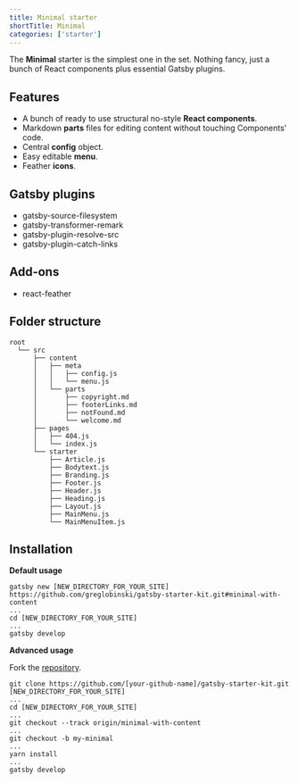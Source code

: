 ```yaml
---
title: Minimal starter
shortTitle: Minimal
categories: ['starter']
---
```


The **Minimal** starter is the simplest one in the set. Nothing fancy, just a bunch of React components plus essential Gatsby plugins.

## Features

- A bunch of ready to use structural no-style **React components**.
- Markdown **parts** files for editing content without touching Components' code.
- Central **config** object.
- Easy editable **menu**.
- Feather **icons**.

## Gatsby plugins

- gatsby-source-filesystem
- gatsby-transformer-remark
- gatsby-plugin-resolve-src
- gatsby-plugin-catch-links

## Add-ons

- react-feather

## Folder structure

```
root
  └── src
      ├── content
      │   ├── meta
      │   │   ├── config.js
      │   │   └── menu.js
      │   └── parts
      │       ├── copyright.md
      │       ├── footerLinks.md
      │       ├── notFound.md
      │       └── welcome.md
      ├── pages
      │   ├── 404.js
      │   └── index.js
      └── starter
          ├── Article.js
          ├── Bodytext.js
          ├── Branding.js
          ├── Footer.js
          ├── Header.js
          ├── Heading.js
          ├── Layout.js
          ├── MainMenu.js
          └── MainMenuItem.js
```

## Installation

**Default usage**

```shell
gatsby new [NEW_DIRECTORY_FOR_YOUR_SITE] https://github.com/greglobinski/gatsby-starter-kit.git#minimal-with-content
...
cd [NEW_DIRECTORY_FOR_YOUR_SITE]
...
gatsby develop
```

**Advanced usage**

Fork the [repository](https://github.com/greglobinski/gatsby-starter-kit).

```shell
git clone https://github.com/[your-github-name]/gatsby-starter-kit.git [NEW_DIRECTORY_FOR_YOUR_SITE]
...
cd [NEW_DIRECTORY_FOR_YOUR_SITE]
...
git checkout --track origin/minimal-with-content
...
git checkout -b my-minimal
...
yarn install
...
gatsby develop
```
